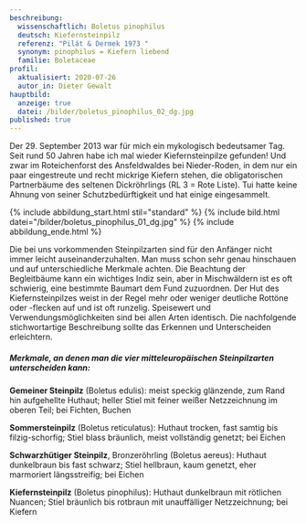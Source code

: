 ```yaml
---
beschreibung:
  wissenschaftlich: Boletus pinophilus
  deutsch: Kiefernsteinpilz
  referenz: "Pilát & Dermek 1973 "
  synonym: pinophilus = Kiefern liebend
  familie: Boletaceae
profil:
  aktualisiert: 2020-07-26
  autor_in: Dieter Gewalt
hauptbild:
  anzeige: true
  datei: /bilder/boletus_pinophilus_02_dg.jpg
published: true
---
```

Der 29. September 2013 war für mich ein mykologisch bedeutsamer Tag. Seit rund 50 Jahren habe ich mal wieder Kiefernsteinpilze gefunden! Und zwar im Roteichenforst des Ansfeldwaldes bei Nieder-Roden, in dem nur ein paar eingestreute und recht mickrige Kiefern stehen, die obligatorischen Partnerbäume des seltenen Dickröhrlings (RL 3 = Rote Liste). Tui hatte keine Ahnung von seiner Schutzbedürftigkeit und hat einige eingesammelt.

{% include abbildung_start.html stil="standard" %}
{% include bild.html datei="/bilder/boletus_pinophilus_01_dg.jpg" %}
{% include abbildung_ende.html %}

Die bei uns vorkommenden Steinpilzarten sind für den Anfänger nicht immer leicht auseinanderzuhalten. Man muss schon sehr genau hinschauen und auf unterschiedliche Merkmale achten. Die Beachtung der Begleitbäume kann ein wichtiges Indiz sein, aber in Mischwäldern ist es oft schwierig, eine bestimmte Baumart dem Fund zuzuordnen. Der Hut des Kiefernsteinpilzes weist in der Regel mehr oder weniger deutliche Rottöne oder -flecken auf und ist oft runzelig. Speisewert und Verwendungsmöglichkeiten sind bei allen Arten identisch. Die nachfolgende stichwortartige Beschreibung sollte das Erkennen und Unterscheiden erleichtern. 

##### Merkmale, an denen man die vier mitteleuropäischen Steinpilzarten unterscheiden kann:

**Gemeiner Steinpilz** (Boletus edulis): meist speckig glänzende, zum Rand hin aufgehellte Huthaut; heller Stiel mit feiner weißer Netzzeichnung im oberen Teil; bei Fichten, Buchen  

**Sommersteinpilz** (Boletus reticulatus): Huthaut trocken, fast samtig bis filzig-schorfig; Stiel blass bräunlich, meist vollständig genetzt; bei Eichen  

**Schwarzhütiger Steinpilz**, Bronzeröhrling (Boletus aereus): Huthaut dunkelbraun bis fast schwarz; Stiel hellbraun, kaum genetzt, eher marmoriert längsstreifig; bei Eichen  

**Kiefernsteinpilz** (Boletus pinophilus): Huthaut dunkelbraun mit rötlichen Nuancen; Stiel bräunlich bis rotbraun mit unauffälliger Netzzeichnung; bei Kiefern